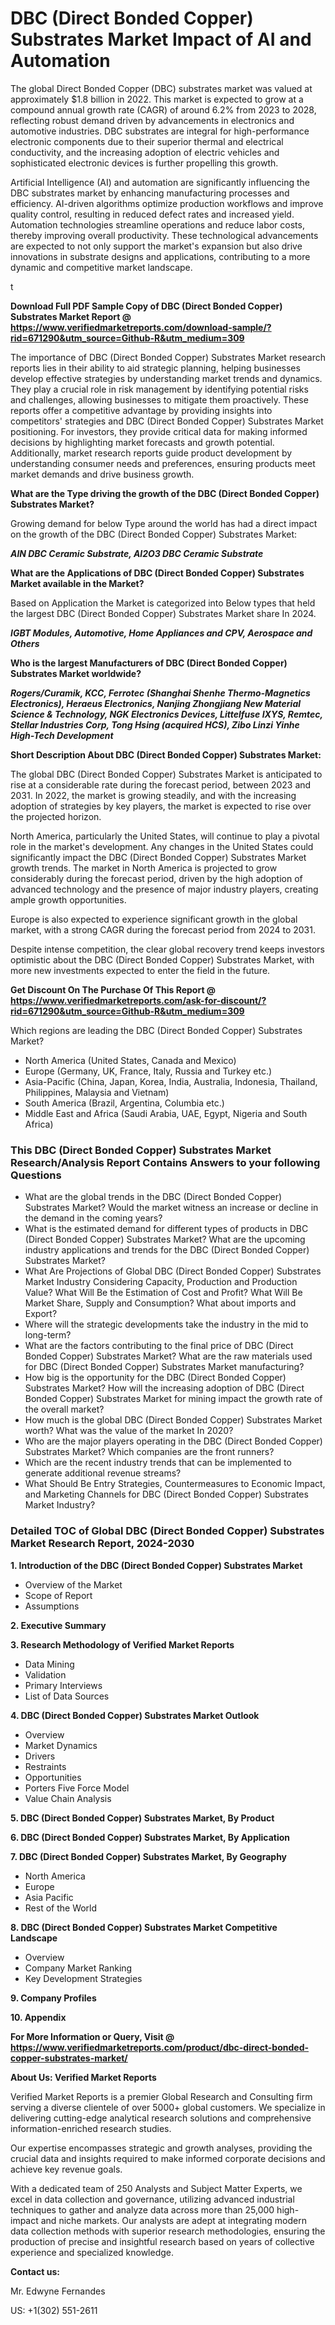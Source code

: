 <meta name="title" content="Global DBC (Direct Bonded Copper) Substrates Market Impact of AI and Automation"><meta name="description" content="The global Direct Bonded Copper (DBC) substrates market was valued at approximately $1.8 billion in 2022. This market is expected to grow at a compound annual growth r"><meta name="title" content="DBC (Direct Bonded Copper) Substrates Market Size, Share, Scope, Trends, Growth, Opportunities, Analysis, Forecast"><h1>DBC (Direct Bonded Copper) Substrates Market Impact of AI and Automation</h1><p>The global Direct Bonded Copper (DBC) substrates market was valued at approximately $1.8 billion in 2022. This market is expected to grow at a compound annual growth rate (CAGR) of around 6.2% from 2023 to 2028, reflecting robust demand driven by advancements in electronics and automotive industries. DBC substrates are integral for high-performance electronic components due to their superior thermal and electrical conductivity, and the increasing adoption of electric vehicles and sophisticated electronic devices is further propelling this growth.</p><p>Artificial Intelligence (AI) and automation are significantly influencing the DBC substrates market by enhancing manufacturing processes and efficiency. AI-driven algorithms optimize production workflows and improve quality control, resulting in reduced defect rates and increased yield. Automation technologies streamline operations and reduce labor costs, thereby improving overall productivity. These technological advancements are expected to not only support the market's expansion but also drive innovations in substrate designs and applications, contributing to a more dynamic and competitive market landscape.</p>t</p><p id="" class=""><strong>Download Full PDF Sample Copy of DBC (Direct Bonded Copper) Substrates Market Report @ <a href="https://www.verifiedmarketreports.com/download-sample/?rid=671290&utm_source=Github-R&utm_medium=309" target="_blank">https://www.verifiedmarketreports.com/download-sample/?rid=671290&utm_source=Github-R&utm_medium=309</a></strong></p><p>The importance of&nbsp;DBC (Direct Bonded Copper) Substrates Market research reports lies in their ability to aid strategic planning, helping businesses develop effective strategies by understanding market trends and dynamics. They play a crucial role in risk management by identifying potential risks and challenges, allowing businesses to mitigate them proactively. These reports offer a competitive advantage by providing insights into competitors' strategies and DBC (Direct Bonded Copper) Substrates Market positioning. For investors, they provide critical data for making informed decisions by highlighting market forecasts and growth potential. Additionally, market research reports guide product development by understanding consumer needs and preferences, ensuring products meet market demands and drive business growth.</p><p><strong>What are the&nbsp;Type driving the growth of the DBC (Direct Bonded Copper) Substrates Market?</strong></p><p id="" class="">Growing demand for below Type around the world has had a direct impact on the growth of the DBC (Direct Bonded Copper) Substrates Market:</p><em><strong>AlN DBC Ceramic Substrate, Al2O3 DBC Ceramic Substrate</strong></em></p><strong>What are the&nbsp;Applications&nbsp;of DBC (Direct Bonded Copper) Substrates Market available in the Market?</strong></p><p id="" class="">Based on Application the Market is categorized into Below types that held the largest DBC (Direct Bonded Copper) Substrates Market share In 2024.</p><em><strong>IGBT Modules, Automotive, Home Appliances and CPV, Aerospace and Others</strong></em></p><strong>Who is the largest Manufacturers of DBC (Direct Bonded Copper) Substrates Market worldwide?</strong></p><p><em><strong>Rogers/Curamik, KCC, Ferrotec (Shanghai Shenhe Thermo-Magnetics Electronics), Heraeus Electronics, Nanjing Zhongjiang New Material Science & Technology, NGK Electronics Devices, Littelfuse IXYS, Remtec, Stellar Industries Corp, Tong Hsing (acquired HCS), Zibo Linzi Yinhe High-Tech Development</strong></em></p><p id="" class=""><strong>Short Description About DBC (Direct Bonded Copper) Substrates Market:</strong></p><p>The global DBC (Direct Bonded Copper) Substrates Market is anticipated to rise at a considerable rate during the forecast period, between 2023 and 2031. In 2022, the market is growing steadily, and with the increasing adoption of strategies by key players, the market is expected to rise over the projected horizon.</p><p>North America, particularly the United States, will continue to play a pivotal role in the market's development. Any changes in the United States could significantly impact the DBC (Direct Bonded Copper) Substrates Market growth trends. The market in North America is projected to grow considerably during the forecast period, driven by the high adoption of advanced technology and the presence of major industry players, creating ample growth opportunities.</p><p>Europe is also expected to experience significant growth in the global market, with a strong CAGR during the forecast period from 2024 to 2031.</p><p>Despite intense competition, the clear global recovery trend keeps investors optimistic about the DBC (Direct Bonded Copper) Substrates Market, with more new investments expected to enter the field in the future.</p><p id="" class=""><strong>Get Discount On The Purchase Of This Report @ <a href="https://www.verifiedmarketreports.com/ask-for-discount/?rid=671290&utm_source=Github-R&utm_medium=309" target="_blank">https://www.verifiedmarketreports.com/ask-for-discount/?rid=671290&utm_source=Github-R&utm_medium=309</a></strong></p>Which regions are leading the DBC (Direct Bonded Copper) Substrates Market?</p><ul><li>North America (United States, Canada and Mexico)</li><li>Europe (Germany, UK, France, Italy, Russia and Turkey etc.)</li><li>Asia-Pacific (China, Japan, Korea, India, Australia, Indonesia, Thailand, Philippines, Malaysia and Vietnam)</li><li>South America (Brazil, Argentina, Columbia etc.)</li><li>Middle East and Africa (Saudi Arabia, UAE, Egypt, Nigeria and South Africa)</li></ul><h3 id="" class="">This DBC (Direct Bonded Copper) Substrates Market Research/Analysis Report Contains Answers to your following Questions</h3><ul><li>What are the global trends in the DBC (Direct Bonded Copper) Substrates Market? Would the market witness an increase or decline in the demand in the coming years?</li><li>What is the estimated demand for different types of products in DBC (Direct Bonded Copper) Substrates Market? What are the upcoming industry applications and trends for the DBC (Direct Bonded Copper) Substrates Market?</li><li>What Are Projections of Global DBC (Direct Bonded Copper) Substrates Market Industry Considering Capacity, Production and Production Value? What Will Be the Estimation of Cost and Profit? What Will Be Market Share, Supply and Consumption? What about imports and Export?</li><li>Where will the strategic developments take the industry in the mid to long-term?</li><li>What are the factors contributing to the final price of DBC (Direct Bonded Copper) Substrates Market? What are the raw materials used for DBC (Direct Bonded Copper) Substrates Market manufacturing?</li><li>How big is the opportunity for the DBC (Direct Bonded Copper) Substrates Market? How will the increasing adoption of DBC (Direct Bonded Copper) Substrates Market for mining impact the growth rate of the overall market?</li><li>How much is the global DBC (Direct Bonded Copper) Substrates Market worth? What was the value of the market In 2020?</li><li>Who are the major players operating in the DBC (Direct Bonded Copper) Substrates Market? Which companies are the front runners?</li><li>Which are the recent industry trends that can be implemented to generate additional revenue streams?</li><li>What Should Be Entry Strategies, Countermeasures to Economic Impact, and Marketing Channels for DBC (Direct Bonded Copper) Substrates Market Industry?</li></ul><h3 id="" class="">Detailed TOC of Global DBC (Direct Bonded Copper) Substrates Market Research Report, 2024-2030</h3><p id="" class=""><strong>1. Introduction of the DBC (Direct Bonded Copper) Substrates Market</strong></p><ul><li>Overview of the Market</li><li>Scope of Report</li><li>Assumptions</li></ul><p id="" class=""><strong>2. Executive Summary</strong></p><p id="" class=""><strong>3. Research Methodology of Verified Market Reports</strong></p><ul><li>Data Mining</li><li>Validation</li><li>Primary Interviews</li><li>List of Data Sources</li></ul><p id="" class=""><strong>4. DBC (Direct Bonded Copper) Substrates Market Outlook</strong></p><ul><li>Overview</li><li>Market Dynamics</li><li>Drivers</li><li>Restraints</li><li>Opportunities</li><li>Porters Five Force Model</li><li>Value Chain Analysis</li></ul><p id="" class=""><strong>5. DBC (Direct Bonded Copper) Substrates Market, By Product</strong></p><p id="" class=""><strong>6. DBC (Direct Bonded Copper) Substrates Market, By Application</strong></p><p id="" class=""><strong>7. DBC (Direct Bonded Copper) Substrates Market, By Geography</strong></p><ul><li>North America</li><li>Europe</li><li>Asia Pacific</li><li>Rest of the World</li></ul><p id="" class=""><strong>8. DBC (Direct Bonded Copper) Substrates Market Competitive Landscape</strong></p><ul><li>Overview</li><li>Company Market Ranking</li><li>Key Development Strategies</li></ul><p id="" class=""><strong>9. Company Profiles</strong></p><p id="" class=""><strong>10. Appendix</strong></p><p id="" class=""><strong>For More Information or Query, Visit @ <a href="https://www.verifiedmarketreports.com/product/dbc-direct-bonded-copper-substrates-market/" target="_blank">https://www.verifiedmarketreports.com/product/dbc-direct-bonded-copper-substrates-market/</a></strong></p><p id="" class=""><strong>About Us: Verified Market Reports</strong></p><p id="" class="">Verified Market Reports is a premier Global Research and Consulting firm serving a diverse clientele of over 5000+ global customers. We specialize in delivering cutting-edge analytical research solutions and comprehensive information-enriched research studies.</p><p id="" class="">Our expertise encompasses strategic and growth analyses, providing the crucial data and insights required to make informed corporate decisions and achieve key revenue goals.</p><p id="" class="">With a dedicated team of 250 Analysts and Subject Matter Experts, we excel in data collection and governance, utilizing advanced industrial techniques to gather and analyze data across more than 25,000 high-impact and niche markets. Our analysts are adept at integrating modern data collection methods with superior research methodologies, ensuring the production of precise and insightful research based on years of collective experience and specialized knowledge.</p><p id="" class=""><strong>Contact us:</strong></p><p id="" class="">Mr. Edwyne Fernandes</p><p id="" class="">US: +1(302) 551-2611</p>